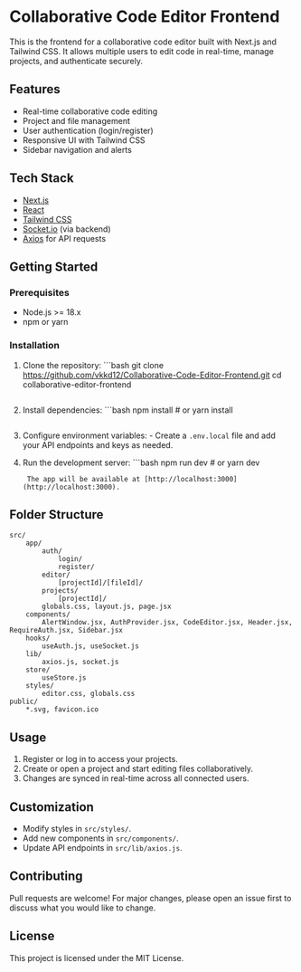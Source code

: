  # Collaborative Code Editor Frontend
 
 This is the frontend for a collaborative code editor built with Next.js and Tailwind CSS. It allows multiple users to edit code in real-time, manage projects, and authenticate securely.
 
 ## Features
 
 - Real-time collaborative code editing
 - Project and file management
 - User authentication (login/register)
 - Responsive UI with Tailwind CSS
 - Sidebar navigation and alerts
 
 ## Tech Stack
 
 - [Next.js](https://nextjs.org/)
 - [React](https://react.dev/)
 - [Tailwind CSS](https://tailwindcss.com/)
 - [Socket.io](https://socket.io/) (via backend)
 - [Axios](https://axios-http.com/) for API requests
 
 ## Getting Started
 
 ### Prerequisites
 
 - Node.js >= 18.x
 - npm or yarn
 
 ### Installation
 
 1. Clone the repository:
		```bash
	   	git clone https://github.com/vkkd12/Collaborative-Code-Editor-Frontend.git
		cd collaborative-editor-frontend
	   ```
 2. Install dependencies:
		```bash
	   	npm install
		# or
		yarn install
	   ```
 4. Configure environment variables:
		- Create a `.env.local` file and add your API endpoints and keys as needed.
 
 5. Run the development server:
		```bash
	   	npm run dev
		# or
		yarn dev
	   ```
		The app will be available at [http://localhost:3000](http://localhost:3000).
 
 ## Folder Structure
 
 ```
 src/
	 app/
		 auth/
			 login/
			 register/
		 editor/
			 [projectId]/[fileId]/
		 projects/
			 [projectId]/
		 globals.css, layout.js, page.jsx
	 components/
		 AlertWindow.jsx, AuthProvider.jsx, CodeEditor.jsx, Header.jsx, RequireAuth.jsx, Sidebar.jsx
	 hooks/
		 useAuth.js, useSocket.js
	 lib/
		 axios.js, socket.js
	 store/
		 useStore.js
	 styles/
		 editor.css, globals.css
 public/
	 *.svg, favicon.ico
 ```
 
 ## Usage
 
 1. Register or log in to access your projects.
 2. Create or open a project and start editing files collaboratively.
 3. Changes are synced in real-time across all connected users.
 
 ## Customization
 
 - Modify styles in `src/styles/`.
 - Add new components in `src/components/`.
 - Update API endpoints in `src/lib/axios.js`.
 
 ## Contributing
 
 Pull requests are welcome! For major changes, please open an issue first to discuss what you would like to change.
 
 ## License
 
 This project is licensed under the MIT License.
